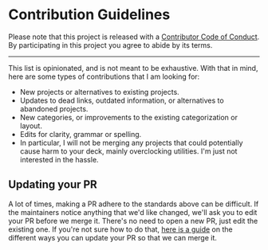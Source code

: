 # Contribution Guidelines

Please note that this project is released with a
[Contributor Code of Conduct](code-of-conduct.md). By participating in this
project you agree to abide by its terms.

---

This list is opinionated, and is not meant to be exhaustive. With that in mind, here are some types of contributions that I am looking for:
- New projects or alternatives to existing projects.
- Updates to dead links, outdated information, or alternatives to abandoned projects.
- New categories, or improvements to the existing categorization or layout. 
- Edits for clarity, grammar or spelling. 
- In particular, I will not be merging any projects that could potentially cause harm to your deck, mainly overclocking utilities. I'm just not interested in the hassle. 


## Updating your PR

A lot of times, making a PR adhere to the standards above can be difficult.
If the maintainers notice anything that we'd like changed, we'll ask you to
edit your PR before we merge it. There's no need to open a new PR, just edit
the existing one. If you're not sure how to do that,
[here is a guide](https://github.com/RichardLitt/knowledge/blob/master/github/amending-a-commit-guide.md)
on the different ways you can update your PR so that we can merge it.
